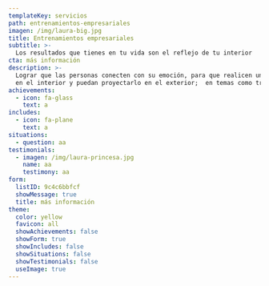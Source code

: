 ```yaml
---
templateKey: servicios
path: entrenamientos-empresariales
imagen: /img/laura-big.jpg
title: Entrenamientos empresariales
subtitle: >-
  Los resultados que tienes en tu vida son el reflejo de tu interior
cta: más información
description: >-
  Lograr que las personas conecten con su emoción, para que realicen un cambio
  en el interior y puedan proyectarlo en el exterior;  en temas como transformación de pensamientos negativos, trabajar desde el ser proyectado a un bien común, valorar acciones y funciones en el trabajo.
achievements:
  - icon: fa-glass
    text: a
includes:
  - icon: fa-plane
    text: a
situations:
  - question: aa
testimonials:
  - imagen: /img/laura-princesa.jpg
    name: aa
    testimony: aa
form:
  listID: 9c4c6bbfcf
  showMessage: true
  title: más información
theme:
  color: yellow
  favicon: all
  showAchievements: false
  showForm: true
  showIncludes: false
  showSituations: false
  showTestimonials: false
  useImage: true
---
```


